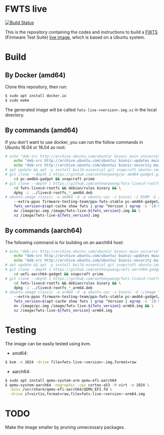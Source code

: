 # FWTS live

[![Build Status](https://travis-ci.org/anthonywong/fwts-live.svg?branch=master)](https://travis-ci.org/anthonywong/fwts-live)

This is the repository containing the codes and instructions to build
a [FWTS](https://wiki.ubuntu.com/FirmwareTestSuite) (Firmware Test Suite) [live image](https://wiki.ubuntu.com/FirmwareTestSuite/FirmwareTestSuiteLive), which is based on a Ubuntu
system.

# Build

## By Docker (amd64)
Clone this repository, then run:

```sh
$ sudo apt install docker.io
$ sudo make
```

The generated image will be called `fwts-live-<version>.img.xz` in the local directory.

## By commands (amd64)
If you don't want to use docker, you can run the follow commands in
Ubuntu 16.04 or 18.04 as root:

```sh
# echo "deb-src http://archive.ubuntu.com/ubuntu/ bionic main universe" >> /etc/apt/sources.list && \
    echo "deb-src http://archive.ubuntu.com/ubuntu/ bionic-updates main universe" >> /etc/apt/sources.list && \
    echo "deb-src http://archive.ubuntu.com/ubuntu/ bionic-security main universe" >> /etc/apt/sources.list 
# apt update && apt -y install build-essential git snapcraft ubuntu-image && apt-get -y build-dep livecd-rootfs
# git clone --depth 1 https://github.com/anthonywong/pc-amd64-gadget.git && \
    cd pc-amd64-gadget && snapcraft prime
# git clone --depth 1 https://github.com/anthonywong/fwts-livecd-rootfs.git && \
    cd fwts-livecd-rootfs && debian/rules binary && \
    dpkg -i ../livecd-rootfs_*_amd64.deb
# ubuntu-image classic -a amd64 -d -p ubuntu-cpc -s bionic -i 850M -O /image \
    --extra-ppas firmware-testing-team/ppa-fwts-stable pc-amd64-gadget/prime && \
    fwts_version=$(apt-cache show fwts | grep ^Version | egrep -o '[0-9]{2}.[0-9]{2}.[0-9]{2}' | sort -r | head -1) && \
    mv /image/pc.img /image/fwts-live-${fwts_version}.img && \
    xz /image/fwts-live-${fwts_version}.img
```

## By commands (aarch64)
The following command is for building on an aarch64 host:

```sh
# echo "deb-src http://archive.ubuntu.com/ubuntu/ bionic main universe" >> /etc/apt/sources.list && \
    echo "deb-src http://archive.ubuntu.com/ubuntu/ bionic-updates main universe" >> /etc/apt/sources.list && \
    echo "deb-src http://archive.ubuntu.com/ubuntu/ bionic-security main universe" >> /etc/apt/sources.list 
# apt update && apt -y install build-essential git snapcraft ubuntu-image && apt-get -y build-dep livecd-rootfs
# git clone --depth 1 https://github.com/anthonywong/uefi-aarch64-gadget.git && \
    cd uefi-aarch64-gadget && snapcraft prime
# git clone --depth 1 https://github.com/anthonywong/fwts-livecd-rootfs.git && \
    cd fwts-livecd-rootfs && debian/rules binary && \
    dpkg -i ../livecd-rootfs_*_arm64.deb
# ubuntu-image classic -a arm64 -d -p ubuntu-cpc -s bionic -O ~/image \
    --extra-ppas firmware-testing-team/ppa-fwts-stable pc-amd64-gadget/prime && \
    fwts_version=$(apt-cache show fwts | grep ^Version | egrep -o '[0-9]{2}.[0-9]{2}.[0-9]{2}' | sort -r | head -1) && \
    mv /image/pc.img /image/fwts-live-${fwts_version}-arm64.img && \
    xz /image/fwts-live-${fwts_version}-arm64.img
```

# Testing
The image can be easily tested using kvm.

* amd64:
```sh
$ kvm -m 1024 -drive file=fwts-live-<version>.img,format=raw
```

* aarch64:
```sh
$ sudo apt install qemu-system-arm qemu-efi-aarch64 
$ qemu-system-aarch64 -nographic -cpu cortex-a53 -M virt -m 1024 \
  -bios /usr/share/qemu-efi-aarch64/QEMU_EFI.fd \
  -drive if=virtio,format=raw,file=fwts-live-<version>-arm64.img
```

# TODO
Make the image smaller by pruning unnecessary packages.
